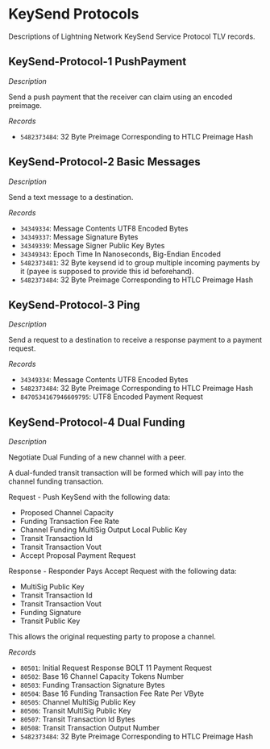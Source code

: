 # KeySend Protocols

Descriptions of Lightning Network KeySend Service Protocol TLV records.

## KeySend-Protocol-1 PushPayment

*Description*

Send a push payment that the receiver can claim using an encoded preimage.

*Records*

- `5482373484`: 32 Byte Preimage Corresponding to HTLC Preimage Hash

## KeySend-Protocol-2 Basic Messages

*Description*

Send a text message to a destination.

*Records*

- `34349334`: Message Contents UTF8 Encoded Bytes
- `34349337`: Message Signature Bytes
- `34349339`: Message Signer Public Key Bytes
- `34349343`: Epoch Time In Nanoseconds, Big-Endian Encoded
- `5482373481`: 32 Byte keysend id to group multiple incoming payments by it (payee is supposed to provide this id beforehand).
- `5482373484`: 32 Byte Preimage Corresponding to HTLC Preimage Hash

## KeySend-Protocol-3 Ping

*Description*

Send a request to a destination to receive a response payment to a payment request.

*Records*

- `34349334`: Message Contents UTF8 Encoded Bytes
- `5482373484`: 32 Byte Preimage Corresponding to HTLC Preimage Hash
- `8470534167946609795`: UTF8 Encoded Payment Request

## KeySend-Protocol-4 Dual Funding

*Description*

Negotiate Dual Funding of a new channel with a peer.

A dual-funded transit transaction will be formed which will pay into the channel funding transaction.

Request - Push KeySend with the following data:

- Proposed Channel Capacity
- Funding Transaction Fee Rate
- Channel Funding MultiSig Output Local Public Key
- Transit Transaction Id
- Transit Transaction Vout
- Accept Proposal Payment Request

Response - Responder Pays Accept Request with the following data:

- MultiSig Public Key
- Transit Transaction Id
- Transit Transaction Vout
- Funding Signature
- Transit Public Key

This allows the original requesting party to propose a channel.

*Records*

- `80501`: Initial Request Response BOLT 11 Payment Request
- `80502`: Base 16 Channel Capacity Tokens Number
- `80503`: Funding Transaction Signature Bytes
- `80504`: Base 16 Funding Transaction Fee Rate Per VByte
- `80505`: Channel MultiSig Public Key
- `80506`: Transit MultiSig Public Key
- `80507`: Transit Transaction Id Bytes
- `80508`: Transit Transaction Output Number
- `5482373484`: 32 Byte Preimage Corresponding to HTLC Preimage Hash
